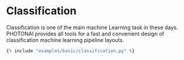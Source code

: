 <h1>Classification</h1>
<div class="photon-docu-header">
    <p>
        Classification is one of the main machine Learning task in these days. PHOTONAI provides all tools for a fast
        and convenient design of classification machine learning pipeline layouts.
    </p>
</div>

``` python
{% include "examples/basic/classification.py" %} 

```